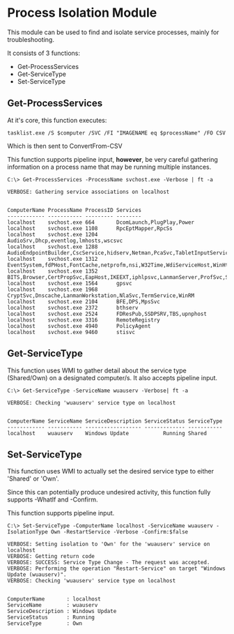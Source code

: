 # Process Isolation Module

This module can be used to find and isolate service processes, mainly for troubleshooting.

It consists of 3 functions:
* Get-ProcessServices
* Get-ServiceType
* Set-ServiceType

## Get-ProcessServices

At it's core, this function executes:
```
tasklist.exe /S $computer /SVC /FI "IMAGENAME eq $processName" /FO CSV
```

Which is then sent to ConvertFrom-CSV

This function supports pipeline input, **however**, be very careful gathering information on a process name that may be running multiple instances.

```
C:\> Get-ProcessServices -ProcessName svchost.exe -Verbose | ft -a

VERBOSE: Gathering service associations on localhost


ComputerName ProcessName ProcessID Services
------------ ----------- --------- --------
localhost    svchost.exe 664       DcomLaunch,PlugPlay,Power
localhost    svchost.exe 1108      RpcEptMapper,RpcSs
localhost    svchost.exe 1204      AudioSrv,Dhcp,eventlog,lmhosts,wscsvc
localhost    svchost.exe 1288      AudioEndpointBuilder,CscService,hidserv,Netman,PcaSvc,TabletInputService,TrkWks,UmRdpService,UxSms,Wlansvc,wudfsvc
localhost    svchost.exe 1312      EventSystem,fdPHost,FontCache,netprofm,nsi,W32Time,WdiServiceHost,WinHttpAutoProxySvc
localhost    svchost.exe 1352      BITS,Browser,CertPropSvc,EapHost,IKEEXT,iphlpsvc,LanmanServer,ProfSvc,Schedule,SENS,SessionEnv,ShellHWDetection,Themes,Winmgmt,wuauserv
localhost    svchost.exe 1564      gpsvc
localhost    svchost.exe 1968      CryptSvc,Dnscache,LanmanWorkstation,NlaSvc,TermService,WinRM
localhost    svchost.exe 2104      BFE,DPS,MpsSvc
localhost    svchost.exe 2372      bthserv
localhost    svchost.exe 2524      FDResPub,SSDPSRV,TBS,upnphost
localhost    svchost.exe 3316      RemoteRegistry
localhost    svchost.exe 4940      PolicyAgent
localhost    svchost.exe 9460      stisvc
```

## Get-ServiceType

This function uses WMI to gather detail about the service type (Shared/Own) on a designated computer/s. It also accepts pipeline input.

```
C:\> Get-ServiceType -ServiceName wuauserv -Verbose| ft -a

VERBOSE: Checking 'wuauserv' service type on localhost


ComputerName ServiceName ServiceDescription ServiceStatus ServiceType
------------ ----------- ------------------ ------------- -----------
localhost    wuauserv    Windows Update           Running Shared
```

## Set-ServiceType

This function uses WMI to actually set the desired service type to either 'Shared' or 'Own'.

Since this can potentially produce undesired activity, this function fully supports -WhatIf and -Confirm.

This function supports pipeline input.

```
C:\> Set-ServiceType -ComputerName localhost -ServiceName wuauserv -IsolationType Own -RestartService -Verbose -Confirm:$false

VERBOSE: Setting isolation to 'Own' for the 'wuauserv' service on localhost
VERBOSE: Getting return code
VERBOSE: SUCCESS: Service Type Change - The request was accepted.
VERBOSE: Performing the operation "Restart-Service" on target "Windows Update (wuauserv)".
VERBOSE: Checking 'wuauserv' service type on localhost


ComputerName       : localhost
ServiceName        : wuauserv
ServiceDescription : Windows Update
ServiceStatus      : Running
ServiceType        : Own
```